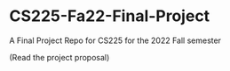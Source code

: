 # CS225-Fa22-Final-Project
A Final Project Repo for CS225 for the 2022 Fall semester

(Read the project proposal)
